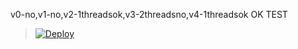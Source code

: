 v0-no,v1-no,v2-1threadsok,v3-2threadsno,v4-1threadsok
OK TEST
> [![Deploy](https://dashboard.heroku.com/deploy/button.png)](https://dashboard.heroku.com/new?template=https://github.com/italia/spid-saml-check)
